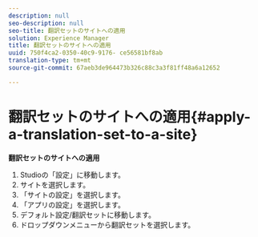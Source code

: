 ```yaml
---
description: null
seo-description: null
seo-title: 翻訳セットのサイトへの適用
solution: Experience Manager
title: 翻訳セットのサイトへの適用
uuid: 750f4ca2-0350-40c9-9176- ce56581bf8ab
translation-type: tm+mt
source-git-commit: 67aeb3de964473b326c88c3a3f81ff48a6a12652

---
```



# 翻訳セットのサイトへの適用{#apply-a-translation-set-to-a-site}

**翻訳セットのサイトへの適用**

1. Studioの「設定」に移動します。
1. サイトを選択します。
1. 「サイトの設定」を選択します。
1. 「アプリの設定」を選択します。
1. デフォルト設定/翻訳セットに移動します。
1. ドロップダウンメニューから翻訳セットを選択します。